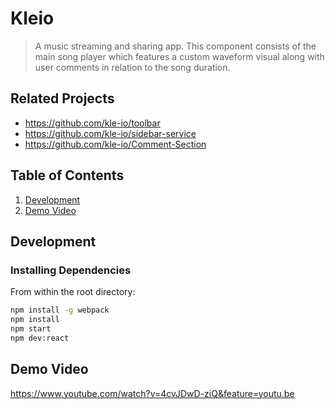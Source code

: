 # Kleio

> A music streaming and sharing app. This component consists of the main song player which features a custom waveform visual along with user comments in relation to the song duration.

## Related Projects

  - https://github.com/kle-io/toolbar
  - https://github.com/kle-io/sidebar-service
  - https://github.com/kle-io/Comment-Section

## Table of Contents

1. [Development](#development)
1. [Demo Video](#demovideo)

## Development

### Installing Dependencies

From within the root directory:

```sh
npm install -g webpack
npm install
npm start
npm dev:react
```

## Demo Video
https://www.youtube.com/watch?v=4cvJDwD-ziQ&feature=youtu.be
